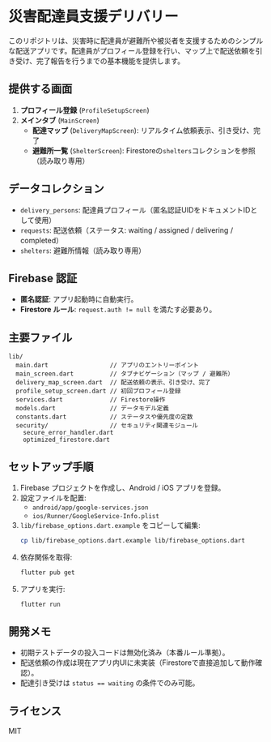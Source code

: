 # 災害配達員支援デリバリー

このリポジトリは、災害時に配達員が避難所や被災者を支援するためのシンプルな配送アプリです。配達員がプロフィール登録を行い、マップ上で配送依頼を引き受け、完了報告を行うまでの基本機能を提供します。

## 提供する画面
1. **プロフィール登録** (`ProfileSetupScreen`)
2. **メインタブ** (`MainScreen`)
   - **配達マップ** (`DeliveryMapScreen`): リアルタイム依頼表示、引き受け、完了
   - **避難所一覧** (`ShelterScreen`): Firestoreの`shelters`コレクションを参照（読み取り専用）

## データコレクション
- `delivery_persons`: 配達員プロフィール（匿名認証UIDをドキュメントIDとして使用）
- `requests`: 配送依頼（ステータス: waiting / assigned / delivering / completed）
- `shelters`: 避難所情報（読み取り専用）

## Firebase 認証
- **匿名認証**: アプリ起動時に自動実行。
- **Firestore ルール**: `request.auth != null` を満たす必要あり。

## 主要ファイル
```
lib/
  main.dart                 // アプリのエントリーポイント
  main_screen.dart          // タブナビゲーション（マップ / 避難所）
  delivery_map_screen.dart  // 配送依頼の表示、引き受け、完了
  profile_setup_screen.dart // 初回プロフィール登録
  services.dart             // Firestore操作
  models.dart               // データモデル定義
  constants.dart            // ステータスや優先度の定数
  security/                 // セキュリティ関連モジュール
    secure_error_handler.dart
    optimized_firestore.dart
```

## セットアップ手順
1. Firebase プロジェクトを作成し、Android / iOS アプリを登録。
2. 設定ファイルを配置:
   - `android/app/google-services.json`
   - `ios/Runner/GoogleService-Info.plist`
3. `lib/firebase_options.dart.example` をコピーして編集:
   ```bash
   cp lib/firebase_options.dart.example lib/firebase_options.dart
   ```
4. 依存関係を取得:
   ```bash
   flutter pub get
   ```
5. アプリを実行:
   ```bash
   flutter run
   ```

## 開発メモ
- 初期テストデータの投入コードは無効化済み（本番ルール準拠）。
- 配送依頼の作成は現在アプリ内UIに未実装（Firestoreで直接追加して動作確認）。
- 配達引き受けは `status == waiting` の条件でのみ可能。

## ライセンス
MIT
